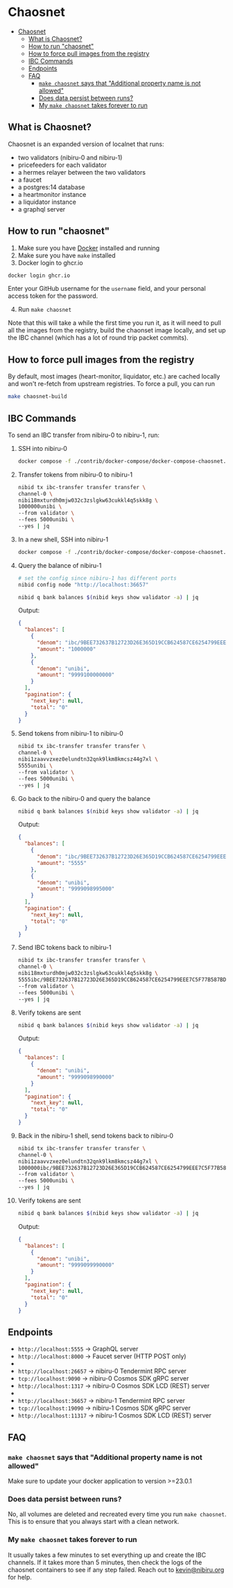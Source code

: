 # Chaosnet

- [Chaosnet](#chaosnet)
  - [What is Chaosnet?](#what-is-chaosnet)
  - [How to run "chaosnet"](#how-to-run-chaosnet)
  - [How to force pull images from the registry](#how-to-force-pull-images-from-the-registry)
  - [IBC Commands](#ibc-commands)
  - [Endpoints](#endpoints)
  - [FAQ](#faq)
    - [`make chaosnet` says that "Additional property name is not allowed"](#make-chaosnet-says-that-additional-property-name-is-not-allowed)
    - [Does data persist between runs?](#does-data-persist-between-runs)
    - [My `make chaosnet` takes forever to run](#my-make-chaosnet-takes-forever-to-run)

## What is Chaosnet?

Chaosnet is an expanded version of localnet that runs:

- two validators (nibiru-0 and nibiru-1)
- pricefeeders for each validator
- a hermes relayer between the two validators
- a faucet
- a postgres:14 database
- a heartmonitor instance
- a liquidator instance
- a graphql server

## How to run "chaosnet"

1. Make sure you have [Docker](https://docs.docker.com/engine/install/) installed and running
2. Make sure you have `make` installed
3. Docker login to ghcr.io

```bash
docker login ghcr.io
```

Enter your GitHub username for the `username` field, and your personal access token for the password.

4. Run `make chaosnet`

Note that this will take a while the first time you run it, as it will need to pull all the images from the registry, build the chaonset image locally, and set up the IBC channel (which has a lot of round trip packet commits).

## How to force pull images from the registry

By default, most images (heart-monitor, liquidator, etc.) are cached locally and won't re-fetch from upstream registries. To force a pull, you can run

```sh
make chaosnet-build
```

## IBC Commands

To send an IBC transfer from nibiru-0 to nibiru-1, run:

1. SSH into nibiru-0

    ```sh
    docker compose -f ./contrib/docker-compose/docker-compose-chaosnet.yml exec -it nibiru-0 /bin/ash
    ```

2. Transfer tokens from nibiru-0 to nibiru-1

    ```sh
    nibid tx ibc-transfer transfer transfer \
    channel-0 \
    nibi18mxturdh0mjw032c3zslgkw63cukkl4q5skk8g \
    1000000unibi \
    --from validator \
    --fees 5000unibi \
    --yes | jq
    ```

3. In a new shell, SSH into nibiru-1

    ```sh
    docker compose -f ./contrib/docker-compose/docker-compose-chaosnet.yml exec -it nibiru-1 /bin/ash
    ```

4. Query the balance of nibiru-1

    ```sh
    # set the config since nibiru-1 has different ports
    nibid config node "http://localhost:36657"

    nibid q bank balances $(nibid keys show validator -a) | jq
    ```

    Output:

    ```json
    {
      "balances": [
        {
          "denom": "ibc/9BEE732637B12723D26E365D19CCB624587CE6254799EEE7C5F77B587BD677B0",
          "amount": "1000000"
        },
        {
          "denom": "unibi",
          "amount": "9999100000000"
        }
      ],
      "pagination": {
        "next_key": null,
        "total": "0"
      }
    }
    ```

5. Send tokens from nibiru-1 to nibiru-0

    ```sh
    nibid tx ibc-transfer transfer transfer \
    channel-0 \
    nibi1zaavvzxez0elundtn32qnk9lkm8kmcsz44g7xl \
    5555unibi \
    --from validator \
    --fees 5000unibi \
    --yes | jq
    ```

6. Go back to the nibiru-0 and query the balance

    ```sh
    nibid q bank balances $(nibid keys show validator -a) | jq
    ```

    Output:

    ```json
    {
      "balances": [
        {
          "denom": "ibc/9BEE732637B12723D26E365D19CCB624587CE6254799EEE7C5F77B587BD677B0",
          "amount": "5555"
        },
        {
          "denom": "unibi",
          "amount": "9999098995000"
        }
      ],
      "pagination": {
        "next_key": null,
        "total": "0"
      }
    }
    ```

7. Send IBC tokens back to nibiru-1

    ```sh
    nibid tx ibc-transfer transfer transfer \
    channel-0 \
    nibi18mxturdh0mjw032c3zslgkw63cukkl4q5skk8g \
    5555ibc/9BEE732637B12723D26E365D19CCB624587CE6254799EEE7C5F77B587BD677B0 \
    --from validator \
    --fees 5000unibi \
    --yes | jq
    ```

8. Verify tokens are sent

    ```sh
    nibid q bank balances $(nibid keys show validator -a) | jq
    ```

    Output:

    ```json
    {
      "balances": [
        {
          "denom": "unibi",
          "amount": "9999098990000"
        }
      ],
      "pagination": {
        "next_key": null,
        "total": "0"
      }
    }
    ```

9. Back in the nibiru-1 shell, send tokens back to nibiru-0

    ```sh
    nibid tx ibc-transfer transfer transfer \
    channel-0 \
    nibi1zaavvzxez0elundtn32qnk9lkm8kmcsz44g7xl \
    1000000ibc/9BEE732637B12723D26E365D19CCB624587CE6254799EEE7C5F77B587BD677B0 \
    --from validator \
    --fees 5000unibi \
    --yes | jq
    ```
  
10. Verify tokens are sent

    ```sh
    nibid q bank balances $(nibid keys show validator -a) | jq
    ```

    Output:

    ```json
    {
      "balances": [
        {
          "denom": "unibi",
          "amount": "9999099990000"
        }
      ],
      "pagination": {
        "next_key": null,
        "total": "0"
      }
    }
    ```

## Endpoints

- `http://localhost:5555` -> GraphQL server
- `http://localhost:8000` -> Faucet server (HTTP POST only)
-
- `http://localhost:26657` -> nibiru-0 Tendermint RPC server
- `tcp://localhost:9090` -> nibiru-0 Cosmos SDK gRPC server
- `http://localhost:1317` -> nibiru-0 Cosmos SDK LCD (REST) server
-
- `http://localhost:36657` -> nibiru-1 Tendermint RPC server
- `tcp://localhost:19090` -> nibiru-1 Cosmos SDK gRPC server
- `http://localhost:11317` -> nibiru-1 Cosmos SDK LCD (REST) server

## FAQ

### `make chaosnet` says that "Additional property name is not allowed"

Make sure to update your docker application to version >=23.0.1

### Does data persist between runs?

No, all volumes are deleted and recreated every time you run `make chaosnet`. This is to ensure that you always start with a clean network.

### My `make chaosnet` takes forever to run

It usually takes a few minutes to set everything up and create the IBC channels. If it takes more than 5 minutes, then check the logs of the chaosnet containers to see if any step failed. Reach out to <kevin@nibiru.org> for help.

